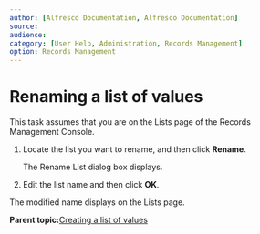 ```yaml
---
author: [Alfresco Documentation, Alfresco Documentation]
source: 
audience: 
category: [User Help, Administration, Records Management]
option: Records Management
---
```


# Renaming a list of values

This task assumes that you are on the Lists page of the Records Management Console.

1.  Locate the list you want to rename, and then click **Rename**.

    The Rename List dialog box displays.

2.  Edit the list name and then click **OK**.


The modified name displays on the Lists page.

**Parent topic:**[Creating a list of values](../concepts/rm-lov-intro.md)

